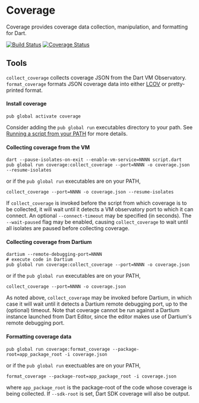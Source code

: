 Coverage
========

Coverage provides coverage data collection, manipulation, and formatting for
Dart.

[![Build Status](https://travis-ci.org/dart-lang/coverage.svg?branch=master)](https://travis-ci.org/dart-lang/coverage)
[![Coverage Status](https://coveralls.io/repos/dart-lang/coverage/badge.svg?branch=master)](https://coveralls.io/r/dart-lang/coverage)


Tools
-----
`collect_coverage` collects coverage JSON from the Dart VM Observatory.
`format_coverage` formats JSON coverage data into either
[LCOV](http://ltp.sourceforge.net/coverage/lcov.php) or pretty-printed format.

#### Install coverage

    pub global activate coverage

Consider adding the `pub global run` executables directory to your path.
See [Running a script from your PATH](https://www.dartlang.org/tools/pub/cmd/pub-global.html#running-a-script-from-your-path)
for more details.

#### Collecting coverage from the VM

    dart --pause-isolates-on-exit --enable-vm-service=NNNN script.dart
    pub global run coverage:collect_coverage --port=NNNN -o coverage.json --resume-isolates

or if the `pub global run` executables are on your PATH,

    collect_coverage --port=NNNN -o coverage.json --resume-isolates

If `collect_coverage` is invoked before the script from which coverage is to be
collected, it will wait until it detects a VM observatory port to which it can
connect. An optional `--connect-timeout` may be specified (in seconds).  The
`--wait-paused` flag may be enabled, causing `collect_coverage` to wait until
all isolates are paused before collecting coverage.

#### Collecting coverage from Dartium

    dartium --remote-debugging-port=NNNN
    # execute code in Dartium
    pub global run coverage:collect_coverage --port=NNNN -o coverage.json

or if the `pub global run` executables are on your PATH,

    collect_coverage --port=NNNN -o coverage.json

As noted above, `collect_coverage` may be invoked before Dartium, in which case
it will wait until it detects a Dartium remote debugging port, up to the
(optional) timeout. Note that coverage cannot be run against a Dartium instance
launched from Dart Editor, since the editor makes use of Dartium's remote
debugging port.

#### Formatting coverage data

    pub global run coverage:format_coverage --package-root=app_package_root -i coverage.json

or if the `pub global run` exectuables are on your PATH,

    format_coverage --package-root=app_package_root -i coverage.json

where `app_package_root` is the package-root of the code whose coverage is being
collected. If `--sdk-root` is set, Dart SDK coverage will also be output.
